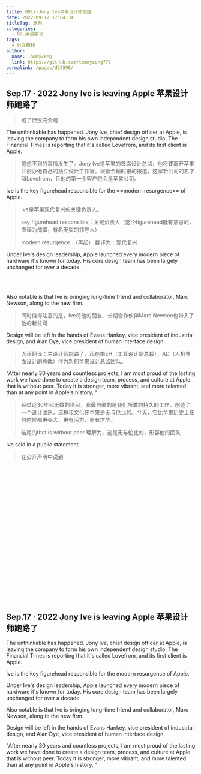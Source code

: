 ```yaml
---
title: 0917-Jony Ive苹果设计师跑路
date: 2022-09-17 17:04:34
titleTag: 原创
categories: 
  - 02-英语学习
tags: 
  - 外文精翻
author: 
  name: TommyZeng
  link: https://github.com/tommyzeng777
permalink: /pages/d29598/
---
```


## Sep.17 · 2022 Jony Ive is leaving Apple 苹果设计师跑路了

>跑了但没完全跑


The unthinkable has happened. Jony Ive, chief design officer at Apple, is leaving the company to form his own independent design studio. The Financial Times is reporting that it's called Lovefrom, and its first client is Apple.<!-- more -->
>意想不到的事情发生了。Jony lve是苹果的首席设计总监，他将要离开苹果并创办他自己的独立设计工作室。根据金融时报的报道，这家新公司的名字叫Lovefrom，且他的第一个客户将会是苹果公司。


Ive is the key figurehead responsible for the ==modern resurgence== of Apple. 
>Ive是苹果现代复兴的关键负责人。
>
>key figurehead responsible：关键负责人（这个figurehead挺有意思的，直译为傀儡，有名无实的领导人）
>
>modern resurgence：（再起） 翻译为：现代复兴


Under Ive's design leadership, Apple launched every modern piece of hardware it's known for today. His core design team has been largely unchanged for over a decade.


<br><br>


Also notable is that Ive is bringing long-time friend and collaborator, Marc Newson, along to the new firm.
>同时值得注意的是，Ive将他的朋友、长期合作伙伴Marc Newson也带入了他的新公司



Design will be left in the hands of Evans Hankey, vice president of industrial design, and Alan Dye, vice president of human interface design.
>人话翻译：主设计师跑路了，现在由EH（工业设计副总裁），AD（人机界面设计副总裁）作为新的苹果设计总监团队。



"After nearly 30 years and countless projects, I am most proud of the lasting work we have done to create a design team, process, and culture at Apple that is without peer. Today it is stronger, more vibrant, and more talented than at any point in Apple's history, " 

>经过近30年和无数的项目，我最自豪的是我们所做的持久的工作，创造了一个设计团队，流程和文化在苹果是无与伦比的。今天，它比苹果历史上任何时候都更强大，更有活力，更有才华。
>
>结尾的that is without peer
>理解为，这是无与伦比的，形容他的团队

Ive said in a public statement
>在公开声明中说到




<br><br><br><br><br><br><br><br><br><br><br><br><br><br><br><br><br><br><br><br><br>




## Sep.17 · 2022 Jony Ive is leaving Apple 苹果设计师跑路了


The unthinkable has happened. Jony Ive, chief design officer at Apple, is leaving the company to form his own independent design studio. The Financial Times is reporting that it's called Lovefrom, and its first client is Apple.<!-- more -->


Ive is the key figurehead responsible for the modern resurgence of Apple. 


Under Ive's design leadership, Apple launched every modern piece of hardware it's known for today. His core design team has been largely unchanged for over a decade.



Also notable is that Ive is bringing long-time friend and collaborator, Marc Newson, along to the new firm.


Design will be left in the hands of Evans Hankey, vice president of industrial design, and Alan Dye, vice president of human interface design.

"After nearly 30 years and countless projects, I am most proud of the lasting work we have done to create a design team, process, and culture at Apple that is without peer. Today it is stronger, more vibrant, and more talented than at any point in Apple's history, " 


